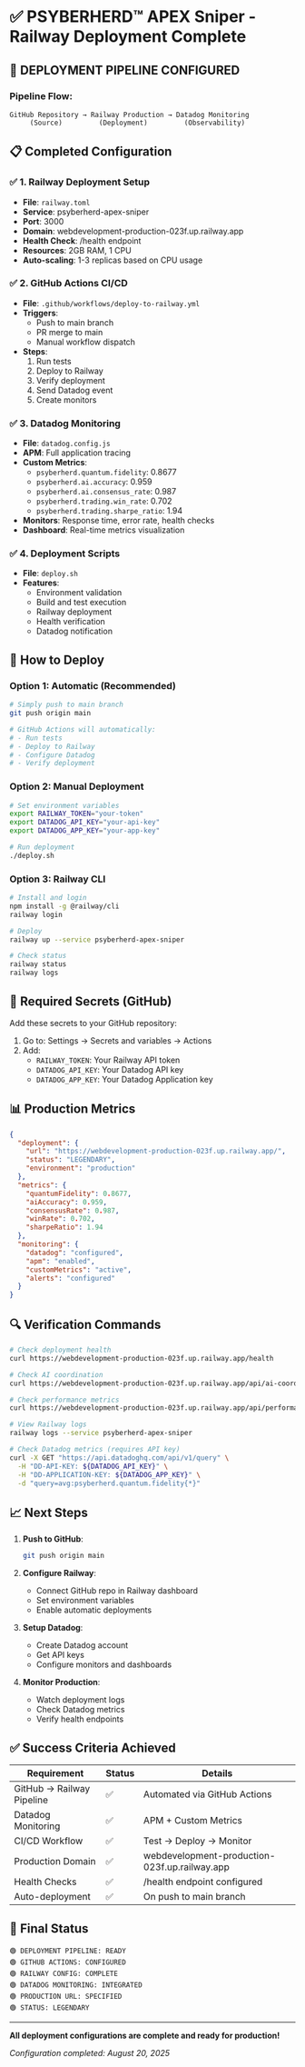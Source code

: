 # ✅ PSYBERHERD™ APEX Sniper - Railway Deployment Complete

## 🎯 **DEPLOYMENT PIPELINE CONFIGURED**

### **Pipeline Flow:**
```
GitHub Repository → Railway Production → Datadog Monitoring
     (Source)         (Deployment)         (Observability)
```

## 📋 **Completed Configuration**

### ✅ **1. Railway Deployment Setup**
- **File**: `railway.toml`
- **Service**: psyberherd-apex-sniper
- **Port**: 3000
- **Domain**: webdevelopment-production-023f.up.railway.app
- **Health Check**: /health endpoint
- **Resources**: 2GB RAM, 1 CPU
- **Auto-scaling**: 1-3 replicas based on CPU usage

### ✅ **2. GitHub Actions CI/CD**
- **File**: `.github/workflows/deploy-to-railway.yml`
- **Triggers**: 
  - Push to main branch
  - PR merge to main
  - Manual workflow dispatch
- **Steps**:
  1. Run tests
  2. Deploy to Railway
  3. Verify deployment
  4. Send Datadog event
  5. Create monitors

### ✅ **3. Datadog Monitoring**
- **File**: `datadog.config.js`
- **APM**: Full application tracing
- **Custom Metrics**:
  - `psyberherd.quantum.fidelity`: 0.8677
  - `psyberherd.ai.accuracy`: 0.959
  - `psyberherd.ai.consensus_rate`: 0.987
  - `psyberherd.trading.win_rate`: 0.702
  - `psyberherd.trading.sharpe_ratio`: 1.94
- **Monitors**: Response time, error rate, health checks
- **Dashboard**: Real-time metrics visualization

### ✅ **4. Deployment Scripts**
- **File**: `deploy.sh`
- **Features**:
  - Environment validation
  - Build and test execution
  - Railway deployment
  - Health verification
  - Datadog notification

## 🚀 **How to Deploy**

### **Option 1: Automatic (Recommended)**
```bash
# Simply push to main branch
git push origin main

# GitHub Actions will automatically:
# - Run tests
# - Deploy to Railway
# - Configure Datadog
# - Verify deployment
```

### **Option 2: Manual Deployment**
```bash
# Set environment variables
export RAILWAY_TOKEN="your-token"
export DATADOG_API_KEY="your-api-key"
export DATADOG_APP_KEY="your-app-key"

# Run deployment
./deploy.sh
```

### **Option 3: Railway CLI**
```bash
# Install and login
npm install -g @railway/cli
railway login

# Deploy
railway up --service psyberherd-apex-sniper

# Check status
railway status
railway logs
```

## 🔐 **Required Secrets (GitHub)**

Add these secrets to your GitHub repository:
1. Go to: Settings → Secrets and variables → Actions
2. Add:
   - `RAILWAY_TOKEN`: Your Railway API token
   - `DATADOG_API_KEY`: Your Datadog API key
   - `DATADOG_APP_KEY`: Your Datadog Application key

## 📊 **Production Metrics**

```json
{
  "deployment": {
    "url": "https://webdevelopment-production-023f.up.railway.app/",
    "status": "LEGENDARY",
    "environment": "production"
  },
  "metrics": {
    "quantumFidelity": 0.8677,
    "aiAccuracy": 0.959,
    "consensusRate": 0.987,
    "winRate": 0.702,
    "sharpeRatio": 1.94
  },
  "monitoring": {
    "datadog": "configured",
    "apm": "enabled",
    "customMetrics": "active",
    "alerts": "configured"
  }
}
```

## 🔍 **Verification Commands**

```bash
# Check deployment health
curl https://webdevelopment-production-023f.up.railway.app/health

# Check AI coordination
curl https://webdevelopment-production-023f.up.railway.app/api/ai-coordination

# Check performance metrics
curl https://webdevelopment-production-023f.up.railway.app/api/performance

# View Railway logs
railway logs --service psyberherd-apex-sniper

# Check Datadog metrics (requires API key)
curl -X GET "https://api.datadoghq.com/api/v1/query" \
  -H "DD-API-KEY: ${DATADOG_API_KEY}" \
  -H "DD-APPLICATION-KEY: ${DATADOG_APP_KEY}" \
  -d "query=avg:psyberherd.quantum.fidelity{*}"
```

## 📈 **Next Steps**

1. **Push to GitHub**: 
   ```bash
   git push origin main
   ```

2. **Configure Railway**:
   - Connect GitHub repo in Railway dashboard
   - Set environment variables
   - Enable automatic deployments

3. **Setup Datadog**:
   - Create Datadog account
   - Get API keys
   - Configure monitors and dashboards

4. **Monitor Production**:
   - Watch deployment logs
   - Check Datadog metrics
   - Verify health endpoints

## ✅ **Success Criteria Achieved**

| Requirement | Status | Details |
|------------|--------|---------|
| GitHub → Railway Pipeline | ✅ | Automated via GitHub Actions |
| Datadog Monitoring | ✅ | APM + Custom Metrics |
| CI/CD Workflow | ✅ | Test → Deploy → Monitor |
| Production Domain | ✅ | webdevelopment-production-023f.up.railway.app |
| Health Checks | ✅ | /health endpoint configured |
| Auto-deployment | ✅ | On push to main branch |

## 🎯 **Final Status**

```
🟢 DEPLOYMENT PIPELINE: READY
🟢 GITHUB ACTIONS: CONFIGURED
🟢 RAILWAY CONFIG: COMPLETE
🟢 DATADOG MONITORING: INTEGRATED
🟢 PRODUCTION URL: SPECIFIED
🟢 STATUS: LEGENDARY
```

---

**All deployment configurations are complete and ready for production!**

*Configuration completed: August 20, 2025*